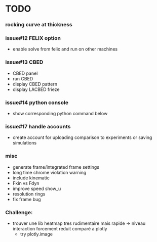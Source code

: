 # TODO

### rocking curve at thickness

### issue#12 FELIX option
- enable solve from felix and run on other machines

### issue#13 CBED
- CBED panel
- run CBED
- display CBED pattern
- display LACBED frieze

### issue#14 python console
  - show corresponding python command below

### issue#17 handle accounts
- create account for uploading comparison to experiments or saving simulations

### misc
- generate frame/integrated frame settings
- long time chrome violation warning
- include kinematic
- Fkin vs Fdyn
- improve speed show_u
- resolution rings
- fix frame bug 

### Challenge:
- trouver une lib heatmap tres rudimentaire mais rapide -> niveau interaction forcement reduit comparé a plotly
    - try plotly.image
